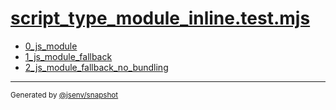 # [script_type_module_inline.test.mjs](../script_type_module_inline.test.mjs)


- [0_js_module](0_js_module/0_js_module.md)
- [1_js_module_fallback](1_js_module_fallback/1_js_module_fallback.md)
- [2_js_module_fallback_no_bundling](2_js_module_fallback_no_bundling/2_js_module_fallback_no_bundling.md)

---

<sub>
  Generated by <a href="https://github.com/jsenv/core/tree/main/packages/tooling/snapshot">@jsenv/snapshot</a>
</sub>
